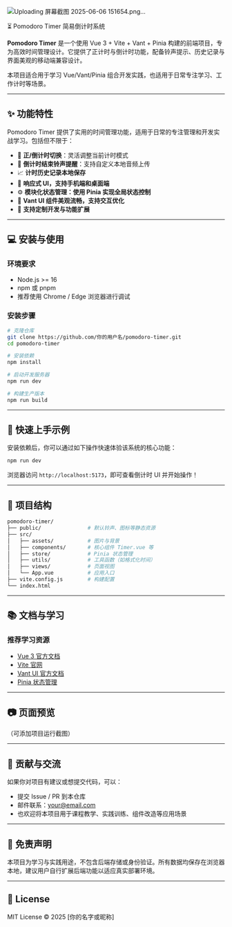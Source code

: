 
![Uploading 屏幕截图 2025-06-06 151654.png…]()

⏳ Pomodoro Timer 简易倒计时系统

**Pomodoro Timer** 是一个使用 Vue 3 + Vite + Vant + Pinia 构建的前端项目，专为高效时间管理设计。它提供了正计时与倒计时功能，配备铃声提示、历史记录与界面美观的移动端兼容设计。

本项目适合用于学习 Vue/Vant/Pinia 组合开发实践，也适用于日常专注学习、工作计时等场景。

---

## ✨ 功能特性

Pomodoro Timer 提供了实用的时间管理功能，适用于日常的专注管理和开发实战学习。包括但不限于：

* 🔁 **正/倒计时切换**：灵活调整当前计时模式
* 🔔 **倒计时结束铃声提醒**：支持自定义本地音频上传
* 📈 **计时历史记录本地保存**
* 🎨 **响应式 UI，支持手机端和桌面端**
* ⚙️ **模块化状态管理：使用 Pinia 实现全局状态控制**
* 🌈 **Vant UI 组件美观流畅，支持交互优化**
* 🔧 **支持定制开发与功能扩展**

---

## 💻 安装与使用

### 环境要求

* Node.js >= 16
* npm 或 pnpm
* 推荐使用 Chrome / Edge 浏览器进行调试

### 安装步骤

```bash
# 克隆仓库
git clone https://github.com/你的用户名/pomodoro-timer.git
cd pomodoro-timer

# 安装依赖
npm install

# 启动开发服务器
npm run dev

# 构建生产版本
npm run build
```

---

## 🧪 快速上手示例

安装依赖后，你可以通过如下操作快速体验该系统的核心功能：

```bash
npm run dev
```

浏览器访问 `http://localhost:5173`，即可查看倒计时 UI 并开始操作！

---

## 📂 项目结构

```bash
pomodoro-timer/
├── public/               # 默认铃声、图标等静态资源
├── src/
│   ├── assets/           # 图片与背景
│   ├── components/       # 核心组件 Timer.vue 等
│   ├── store/            # Pinia 状态管理
│   ├── utils/            # 工具函数（如格式化时间）
│   ├── views/            # 页面视图
│   └── App.vue           # 应用入口
├── vite.config.js        # 构建配置
└── index.html
```

---

## 📚 文档与学习

### 推荐学习资源

* [Vue 3 官方文档](https://cn.vuejs.org/)
* [Vite 官网](https://vitejs.dev/)
* [Vant UI 官方文档](https://vant-ui.github.io/vant/#/zh-CN/)
* [Pinia 状态管理](https://pinia.vuejs.org/)

---

## 📷 页面预览

（可添加项目运行截图）

---

## 🤝 贡献与交流

如果你对项目有建议或想提交代码，可以：

* 提交 Issue / PR 到本仓库
* 邮件联系：[your@email.com](mailto:your@email.com)
* 也欢迎将本项目用于课程教学、实践训练、组件改造等应用场景

---

## 📌 免责声明

本项目为学习与实践用途，不包含后端存储或身份验证。所有数据均保存在浏览器本地，建议用户自行扩展后端功能以适应真实部署环境。

---

## 📝 License

MIT License © 2025 \[你的名字或昵称]

